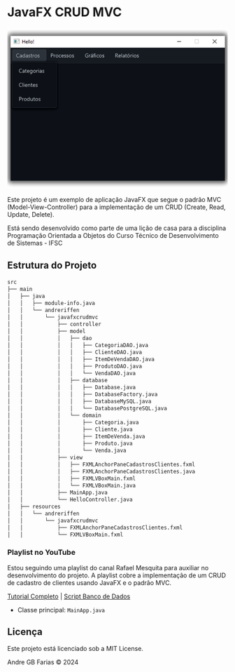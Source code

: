 # JavaFX CRUD MVC

![screenshot](https://raw.githubusercontent.com/andreriffen/javafx-mvc/main/screenshot.fw.png)

Este projeto é um exemplo de aplicação JavaFX que segue o padrão MVC (Model-View-Controller) para a implementação de um
CRUD (Create, Read, Update, Delete).

Está sendo desenvolvido como parte de uma lição de casa para a disciplina Programação Orientada a Objetos do Curso
Técnico de Desenvolvimento de Sistemas - IFSC

## Estrutura do Projeto

```plaintext
src
├── main
│   ├── java
│   │   ├── module-info.java
│   │   └── andreriffen
│   │       └── javafxcrudmvc
│   │           ├── controller
│   │           ├── model
│   │           │   ├── dao
│   │           │   │   ├── CategoriaDAO.java
│   │           │   │   ├── ClienteDAO.java
│   │           │   │   ├── ItemDeVendaDAO.java
│   │           │   │   ├── ProdutoDAO.java
│   │           │   │   └── VendaDAO.java
│   │           │   ├── database
│   │           │   │   ├── Database.java
│   │           │   │   ├── DatabaseFactory.java
│   │           │   │   ├── DatabaseMySQL.java
│   │           │   │   └── DatabasePostgreSQL.java
│   │           │   └── domain
│   │           │       ├── Categoria.java
│   │           │       ├── Cliente.java
│   │           │       ├── ItemDeVenda.java
│   │           │       ├── Produto.java
│   │           │       └── Venda.java
│   │           ├── view
│   │           │   ├── FXMLAnchorPaneCadastrosClientes.fxml
│   │           │   ├── FXMLAnchorPaneCadastrosClientes.java
│   │           │   ├── FXMLVBoxMain.fxml
│   │           │   └── FXMLVBoxMain.java
│   │           ├── MainApp.java
│   │           └── HelloController.java
│   ├── resources
│   │   └── andreriffen
│   │       └── javafxcrudmvc
│   │           ├── FXMLAnchorPaneCadastrosClientes.fxml
│   │           └── FXMLVBoxMain.fxml

```

### Playlist no YouTube

Estou seguindo uma playlist do canal Rafael Mesquita para auxiliar no desenvolvimento do projeto. A playlist cobre a
implementação de um CRUD de cadastro de clientes usando JavaFX e o padrão MVC.

[Tutorial Completo](https://www.youtube.com/playlist?list=PL-mvLy2ws8ILNrs8jtEAwaZMxDZvlMj48) | [Script Banco de Dados](#javafx-crud-mvc)

- Classe principal: `MainApp.java`

## Licença

Este projeto está licenciado sob a MIT License.

Andre GB Farias © 2024
